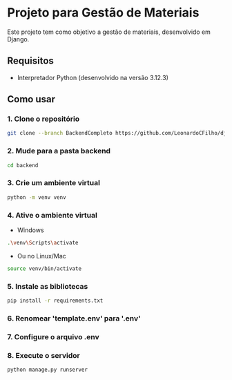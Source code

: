 # Projeto para Gestão de Materiais  
Este projeto tem como objetivo a gestão de materiais, desenvolvido em Django.  

## Requisitos  
- Interpretador Python (desenvolvido na versão 3.12.3)  

## Como usar
### 1. Clone o repositório  
```bash 
git clone --branch BackendCompleto https://github.com/LeonardoCFilho/django_materiais.git backend
```

### 2. Mude para a pasta backend  
```bash
cd backend
```

### 3. Crie um ambiente virtual  
```bash
python -m venv venv  
```

### 4. Ative o ambiente virtual  
  - Windows
```bash
.\venv\Scripts\activate  
```
  
  - Ou no Linux/Mac  
```bash
source venv/bin/activate    
```  

### 5. Instale as bibliotecas
```bash
pip install -r requirements.txt 
```

### 6. Renomear 'template.env' para '.env'  

### 7. Configure o arquivo .env    

### 8. Execute o servidor  
```bash
python manage.py runserver
```  